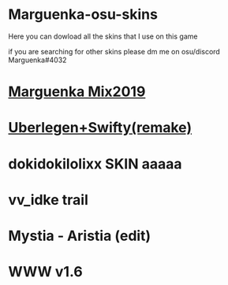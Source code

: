 # Marguenka-osu-skins
Here you can dowload all the skins that I use on this game

if you are searching for other skins please dm me on osu/discord Marguenka#4032

# [ Marguenka Mix2019 ](https://drive.google.com/open?id=16rFdbEcyCORGbW4zZmPvnQ_xqBZPlqdh)

# [Uberlegen+Swifty(remake)](http://www.mediafire.com/file/5ee5xk2slyevox6/Uberlegen%252BSwifty%2528remake%2529.osk/file)

# dokidokilolixx SKIN aaaaa


# vv_idke trail


# Mystia - Aristia (edit)


# WWW v1.6
